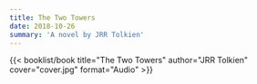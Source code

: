 ```yaml
---
title: The Two Towers
date: 2018-10-26
summary: 'A novel by JRR Tolkien'
---
```


{{< booklist/book
title="The Two Towers"
author="JRR Tolkien"
cover="cover.jpg"
format="Audio" >}}

